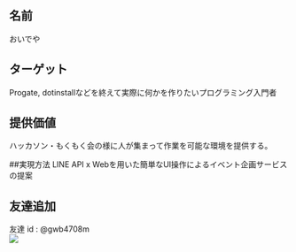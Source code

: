 ## 名前
おいでや


## ターゲット
Progate, dotinstallなどを終えて実際に何かを作りたいプログラミング入門者


## 提供価値
ハッカソン・もくもく会の様に人が集まって作業を可能な環境を提供する。


##実現方法
LINE API x Webを用いた簡単なUI操作によるイベント企画サービスの提案


## 友達追加
友達 id : @gwb4708m<br />
<img src="https://qr-official.line.me/M/IPXO1xNqwe.png">